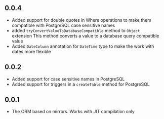 ## 0.0.4
- Added support for double quotes in Where operations to make them compatible with PostgreSQL case sensitive names
- added `tryConvertValueToDatabaseCompatible` method to `Object` extension 
This method converts a value to a database query compatible value
- Added `DateColumn` annotation for `DateTime` type to make the work with dates more flexible
## 0.0.2
- Added support for case sensitive names in PostgreSQL
- Added support for triggers in a `createTable` method for PostgreSQL
## 0.0.1
- The ORM based on mirrors. Works with JIT compilation only

